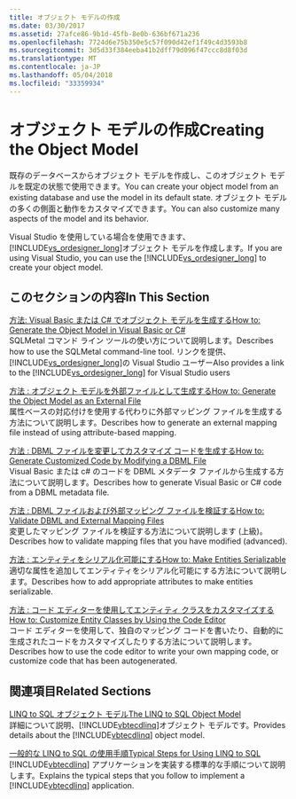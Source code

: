 ```yaml
---
title: オブジェクト モデルの作成
ms.date: 03/30/2017
ms.assetid: 27afce86-9b1d-45fb-8e0b-636bf671a236
ms.openlocfilehash: 7724d6e75b350e5c57f090d42ef1f49c4d3593b8
ms.sourcegitcommit: 3d5d33f384eeba41b2dff79d096f47ccc8d8f03d
ms.translationtype: MT
ms.contentlocale: ja-JP
ms.lasthandoff: 05/04/2018
ms.locfileid: "33359934"
---
```

# <a name="creating-the-object-model"></a><span data-ttu-id="bd293-102">オブジェクト モデルの作成</span><span class="sxs-lookup"><span data-stu-id="bd293-102">Creating the Object Model</span></span>
<span data-ttu-id="bd293-103">既存のデータベースからオブジェクト モデルを作成し、このオブジェクト モデルを既定の状態で使用できます。</span><span class="sxs-lookup"><span data-stu-id="bd293-103">You can create your object model from an existing database and use the model in its default state.</span></span> <span data-ttu-id="bd293-104">オブジェクト モデルの多くの側面と動作をカスタマイズできます。</span><span class="sxs-lookup"><span data-stu-id="bd293-104">You can also customize many aspects of the model and its behavior.</span></span>  
  
 <span data-ttu-id="bd293-105">Visual Studio を使用している場合を使用できます、[!INCLUDE[vs_ordesigner_long](../../../../../../includes/vs-ordesigner-long-md.md)]オブジェクト モデルを作成します。</span><span class="sxs-lookup"><span data-stu-id="bd293-105">If you are using Visual Studio, you can use the [!INCLUDE[vs_ordesigner_long](../../../../../../includes/vs-ordesigner-long-md.md)] to create your object model.</span></span>  
  
## <a name="in-this-section"></a><span data-ttu-id="bd293-106">このセクションの内容</span><span class="sxs-lookup"><span data-stu-id="bd293-106">In This Section</span></span>  
 [<span data-ttu-id="bd293-107">方法: Visual Basic または C# でオブジェクト モデルを生成する</span><span class="sxs-lookup"><span data-stu-id="bd293-107">How to: Generate the Object Model in Visual Basic or C#</span></span>](../../../../../../docs/framework/data/adonet/sql/linq/how-to-generate-the-object-model-in-visual-basic-or-csharp.md)  
 <span data-ttu-id="bd293-108">SQLMetal コマンド ライン ツールの使い方について説明します。</span><span class="sxs-lookup"><span data-stu-id="bd293-108">Describes how to use the SQLMetal command-line tool.</span></span> <span data-ttu-id="bd293-109">リンクを提供、[!INCLUDE[vs_ordesigner_long](../../../../../../includes/vs-ordesigner-long-md.md)]の Visual Studio ユーザー</span><span class="sxs-lookup"><span data-stu-id="bd293-109">Also provides a link to the [!INCLUDE[vs_ordesigner_long](../../../../../../includes/vs-ordesigner-long-md.md)] for Visual Studio users</span></span>  
  
 [<span data-ttu-id="bd293-110">方法 : オブジェクト モデルを外部ファイルとして生成する</span><span class="sxs-lookup"><span data-stu-id="bd293-110">How to: Generate the Object Model as an External File</span></span>](../../../../../../docs/framework/data/adonet/sql/linq/how-to-generate-the-object-model-as-an-external-file.md)  
 <span data-ttu-id="bd293-111">属性ベースの対応付けを使用する代わりに外部マッピング ファイルを生成する方法について説明します。</span><span class="sxs-lookup"><span data-stu-id="bd293-111">Describes how to generate an external mapping file instead of using attribute-based mapping.</span></span>  
  
 [<span data-ttu-id="bd293-112">方法 : DBML ファイルを変更してカスタマイズ コードを生成する</span><span class="sxs-lookup"><span data-stu-id="bd293-112">How to: Generate Customized Code by Modifying a DBML File</span></span>](../../../../../../docs/framework/data/adonet/sql/linq/how-to-generate-customized-code-by-modifying-a-dbml-file.md)  
 <span data-ttu-id="bd293-113">Visual Basic または c# のコードを DBML メタデータ ファイルから生成する方法について説明します。</span><span class="sxs-lookup"><span data-stu-id="bd293-113">Describes how to generate Visual Basic or C# code from a DBML metadata file.</span></span>  
  
 [<span data-ttu-id="bd293-114">方法 : DBML ファイルおよび外部マッピング ファイルを検証する</span><span class="sxs-lookup"><span data-stu-id="bd293-114">How to: Validate DBML and External Mapping Files</span></span>](../../../../../../docs/framework/data/adonet/sql/linq/how-to-validate-dbml-and-external-mapping-files.md)  
 <span data-ttu-id="bd293-115">変更したマッピング ファイルを検証する方法について説明します (上級)。</span><span class="sxs-lookup"><span data-stu-id="bd293-115">Describes how to validate mapping files that you have modified (advanced).</span></span>  
  
 [<span data-ttu-id="bd293-116">方法 : エンティティをシリアル化可能にする</span><span class="sxs-lookup"><span data-stu-id="bd293-116">How to: Make Entities Serializable</span></span>](../../../../../../docs/framework/data/adonet/sql/linq/how-to-make-entities-serializable.md)  
 <span data-ttu-id="bd293-117">適切な属性を追加してエンティティをシリアル化可能にする方法について説明します。</span><span class="sxs-lookup"><span data-stu-id="bd293-117">Describes how to add appropriate attributes to make entities serializable.</span></span>  
  
 [<span data-ttu-id="bd293-118">方法 : コード エディターを使用してエンティティ クラスをカスタマイズする</span><span class="sxs-lookup"><span data-stu-id="bd293-118">How to: Customize Entity Classes by Using the Code Editor</span></span>](../../../../../../docs/framework/data/adonet/sql/linq/how-to-customize-entity-classes-by-using-the-code-editor.md)  
 <span data-ttu-id="bd293-119">コード エディターを使用して、独自のマッピング コードを書いたり、自動的に生成されたコードをカスタマイズしたりする方法について説明します。</span><span class="sxs-lookup"><span data-stu-id="bd293-119">Describes how to use the code editor to write your own mapping code, or customize code that has been autogenerated.</span></span>  
  
## <a name="related-sections"></a><span data-ttu-id="bd293-120">関連項目</span><span class="sxs-lookup"><span data-stu-id="bd293-120">Related Sections</span></span>  
 [<span data-ttu-id="bd293-121">LINQ to SQL オブジェクト モデル</span><span class="sxs-lookup"><span data-stu-id="bd293-121">The LINQ to SQL Object Model</span></span>](../../../../../../docs/framework/data/adonet/sql/linq/the-linq-to-sql-object-model.md)  
 <span data-ttu-id="bd293-122">詳細について説明、[!INCLUDE[vbtecdlinq](../../../../../../includes/vbtecdlinq-md.md)]オブジェクト モデルです。</span><span class="sxs-lookup"><span data-stu-id="bd293-122">Provides details about the [!INCLUDE[vbtecdlinq](../../../../../../includes/vbtecdlinq-md.md)] object model.</span></span>  
  
 [<span data-ttu-id="bd293-123">一般的な LINQ to SQL の使用手順</span><span class="sxs-lookup"><span data-stu-id="bd293-123">Typical Steps for Using LINQ to SQL</span></span>](../../../../../../docs/framework/data/adonet/sql/linq/typical-steps-for-using-linq-to-sql.md)  
 <span data-ttu-id="bd293-124">[!INCLUDE[vbtecdlinq](../../../../../../includes/vbtecdlinq-md.md)] アプリケーションを実装する標準的な手順について説明します。</span><span class="sxs-lookup"><span data-stu-id="bd293-124">Explains the typical steps that you follow to implement a [!INCLUDE[vbtecdlinq](../../../../../../includes/vbtecdlinq-md.md)] application.</span></span>
